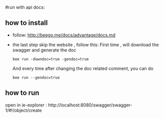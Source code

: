 #run with api docs:
## how to install
-  follow: http://beego.me/docs/advantage/docs.md
-  the last step skip the website , follow this:
   First time , will download the swagger and generate the doc
   
    <code>bee run -downdoc=true -gendoc=true</code>

      
   And every time after changing the doc related comment, you can do 
   
    <code>bee run --gendoc=true</code>

 ## how to run
 open in ie-explorer : http://localhost:8080/swagger/swagger-1/#!/object/create

